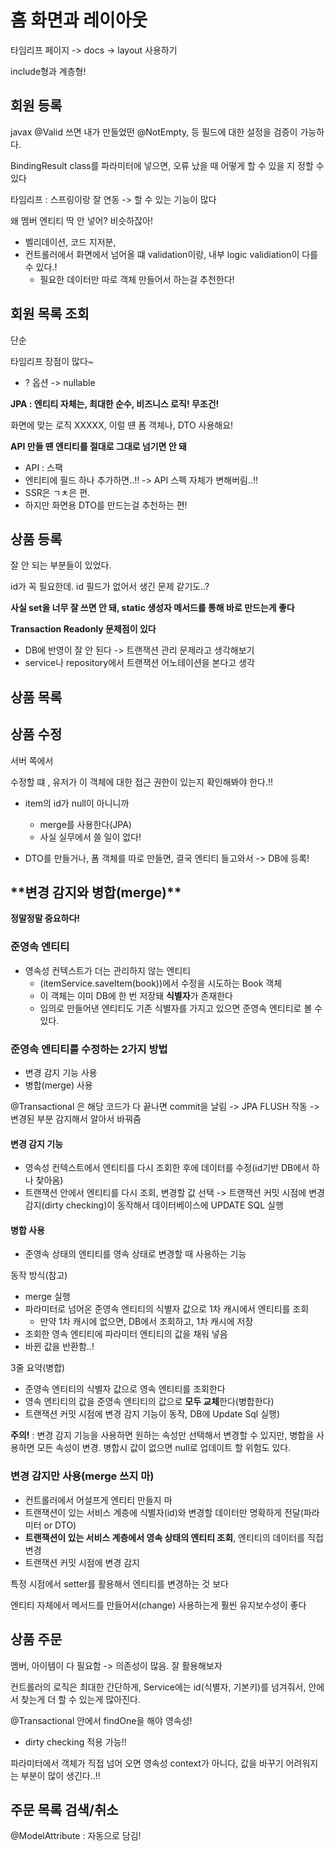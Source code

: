 # 홈 화면과 레이아웃



타임리프 페이지 -> docs -> layout 사용하기

include형과 계층형!



## 회원 등록

javax @Valid 쓰면 내가 만들었떤 @NotEmpty, 등 필드에 대한 설정을 검증이 가능하다.



BindingResult class를 파라미터에 넣으면, 오류 났을 때 어떻게 할 수 있을 지 정할 수 있다

타임리프 : 스프링이랑 잘 연동 -> 할 수 있는 기능이 많다



왜 멤버 엔티티 딱 안 넣어? 비슷하잖아!

- 벨리데이션, 코드 지저분,
- 컨트롤러에서 화면에서 넘어올 떄 validation이랑, 내부 logic validiation이 다를 수 있다.!
  - 필요한 데이터만 따로 객체 만들어서 하는걸 추천한다!



## 회원 목록 조회

단순

타임리프 장점이 많다~

- ? 옵션 -> nullable



**JPA : 엔티티 자체는, 최대한 순수, 비즈니스 로직! 무조건!**

화면에 맞는 로직  XXXXX, 이럴 떈 폼 객체나, DTO 사용해요!



**API 만들 떈 엔티티를 절대로 그대로 넘기면 안 돼**

- API : 스팩
- 엔티티에 필드 하나 추가하면..!! -> API 스펙 자체가 변해버림..!!
- SSR은 ㄱㅊ은 편.
- 하지만 화면용 DTO를 만드는걸 추천하는 편!



## 상품 등록

잘 안 되는 부분들이 있었다.

id가 꼭 필요한데. id 필드가 없어서 생긴 문제 같기도..?

**사실 set을 너무 잘 쓰면 안 돼, static 생성자 메서드를 통해 바로 만드는게 좋다**



**Transaction Readonly 문제점이 있다**

- DB에 반영이 잘 안 된다 -> 트랜잭션 관리 문제라고 생각해보기
- service나 repository에서 트랜잭션 어노테이션을 본다고 생각



## 상품 목록



## 상품 수정

서버 쪽에서

수정할 떄 , 유저가 이 객체에 대한 접근 권한이 있는지 확인해봐야 한다.!!

- item의 id가 null이 아니니까
  - merge를 사용한다(JPA)
  - 사실 실무에서 쓸 일이 없다!



- DTO를 만들거나, 폼 객체를 따로 만들면, 결국 엔티티 들고와서 -> DB에 등록!



## \*\*변경 감지와 병합(merge)\*\*

**정말정말 중요하다!**

### 준영속 엔티티

- 영속성 컨텍스트가 더는 관리하지 않는 엔티티
  - (itemService.saveItem(book))에서 수정을 시도하는 Book 객체
  - 이 객체는  이미 DB에 한 번 저장돼 **식별자**가 존재한다
  - 임의로 만들어낸 엔티티도 기존 식별자를 가지고 있으면 준영속 엔티티로 볼 수 있다.

### 준영속 엔티티를 수정하는 2가지 방법

- 변경 감지 기능 사용
- 병합(merge) 사용

@Transactional 은 해당 코드가 다 끝나면 commit을 날림 -> JPA FLUSH 작동 -> 변경된 부분 감지해서 알아서 바꿔줌  



#### 변경 감지 기능

- 영속성 컨텍스트에서 엔티티를 다시 조회한 후에 데이터를 수정(id기반  DB에서 하나 찾아옴)
- 트랜잭션 안에서 엔티티를 다시 조회, 변경할 값 선택 -> 트랜잭션 커밋 시점에 변경 감지(dirty checking)이 동작해서 데이터베이스에 UPDATE SQL 실행

#### 병합 사용

- 준영속 상태의 엔티티를 영속 상태로 변경할 때 사용하는 기능

동작 방식(참고)

- merge 실행
- 파라미터로 넘어온 준영속 엔티티의 식별자 값으로 1차 캐시에서 엔티티를 조회
  - 만약 1차 캐시에 없으면, DB에서 조회하고, 1차 캐시에 저장
- 조회한 영속 엔티티에 파라미터 엔티티의 값을 채워 넣음
- 바뀐 값을 반환함..!



3줄 요약(병합)

- 준영속 엔티티의 식별자 값으로 영속 엔티티를 조회한다
- 영속 엔티티의 값을 준영속 엔티티의 값으로 **모두 교체**한다(병합한다)
- 트랜잭션 커밋 시점에 변경 감지 기능이 동작, DB에 Update Sql 실행)

**주의!** : 변경 감지 기능을 사용하면 원하는 속성만 선택해서 변경할 수 있지만, 병합을 사용하면 모든 속성이 변경. 병합시 값이 없으면 null로 업데이트 할 위험도 있다.



### 변경 감지만 사용(merge 쓰지 마)

+ 컨트롤러에서 어설프게 엔티티 만들지 마
+ 트랜잭션이 있는 서비스 계층에 식별자(id)와 변경할 데이터만 명확하게 전달(파라미터  or DTO)
+ **트랜잭션이 있는 서비스 계층에서 영속 상태의 엔티티 조회**, 엔티티의 데이터를 직접 변경
+ 트랜잭션 커밋 시점에 변경 감지

특정 시점에서 setter를 활용해서 엔티티를 변경하는 것 보다

엔티티 자체에서 메서드를 만들어서(change) 사용하는게 훨씬 유지보수성이 좋다



## 상품 주문

멤버, 아이템이 다 필요함 -> 의존성이 많음. 잘 활용해보자

컨트롤러의 로직은 최대한 간단하게, Service에는 id(식별자, 기본키)를 넘겨줘서, 안에서 찾는게 더 할 수 있는게 많아진다.

@Transactional 안에서 findOne을 해야 영속성!

- dirty checking 적용 가능!!

파라미터에서 객체가 직접 넘어 오면 영속성 context가 아니다, 값을 바꾸기 어려워지는 부분이 많이 생긴다..!!



## 주문 목록 검색/취소

@ModelAttribute : 자동으로 담김!

